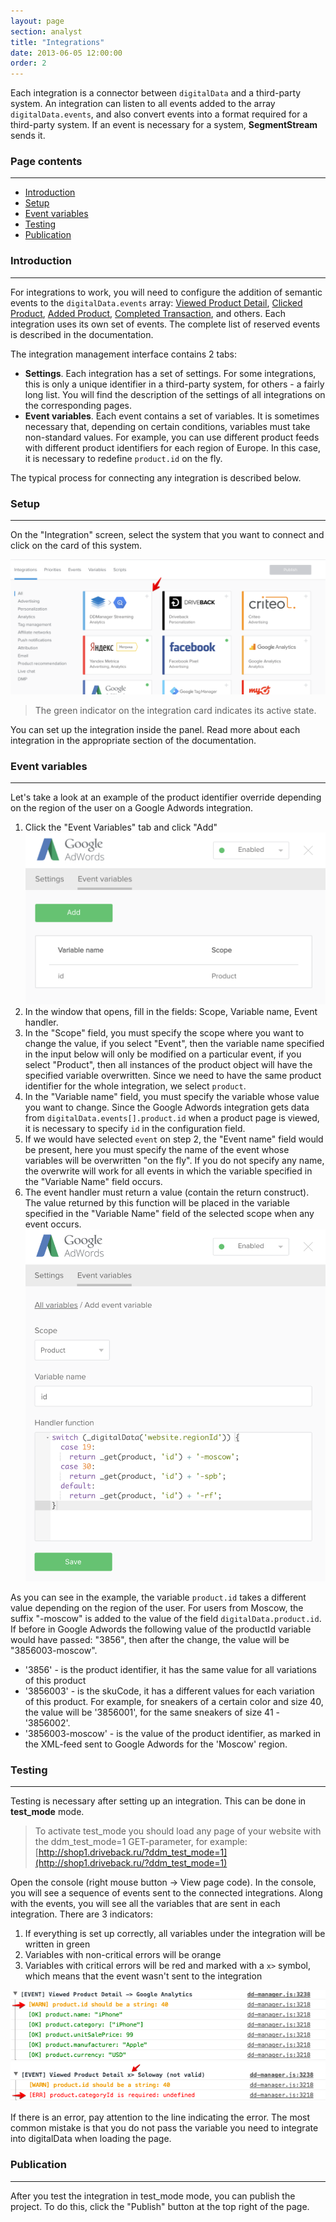 ```yaml
---
layout: page
section: analyst
title: "Integrations"
date: 2013-06-05 12:00:00
order: 2
---
```


Each integration is a connector between `digitalData` and a third-party system. An integration can listen to all events added to the array `digitalData.events`, and also convert events into a format required for a third-party system. If an event is necessary for a system, **SegmentStream** sends it.

### Page contents
------
<ul class="page-navigation">
  <li><a href="#0">Introduction</a></li>
  <li><a href="#1">Setup</a></li>
  <li><a href="#2">Event variables</a></li>
  <li><a href="#3">Testing</a></li>
  <li><a href="#4">Publication</a></li>
</ul>

### <a name="0"></a> Introduction
------
For integrations to work, you will need to configure the addition of semantic events to the `digitalData.events` array: [Viewed Product Detail](/events/viewed-product-detail), [Clicked Product](/events/clicked-product), [Added Product](/events/added-product), [Completed Transaction](/events/completed-transaction), and others. Each integration uses its own set of events. The complete list of reserved events is described in the documentation.

The integration management interface contains 2 tabs:
 - **Settings**. Each integration has a set of settings. For some integrations, this is only a unique identifier in a third-party system, for others - a fairly long list. You will find the description of the settings of all integrations on the corresponding pages.
 - **Event variables**. Each event contains a set of variables. It is sometimes necessary that, depending on certain conditions, variables must take non-standard values. For example, you can use different product feeds with different product identifiers for each region of Europe. In this case, it is necessary to redefine `product.id` on the fly.

The typical process for connecting any integration is described below.

### <a name="1"></a> Setup
------
On the "Integration" screen, select the system that you want to connect and click on the card of this system.

![](/img/integrations.1.png)

> The green indicator on the integration card indicates its active state.

You can set up the integration inside the panel. Read more about each integration in the appropriate section of the documentation.

### <a name="2"></a> Event variables
------
Let's take a look at an example of the product identifier override depending on the region of the user on a Google Adwords integration.
1. Click the "Event Variables" tab and click "Add"
  ![](/img/integrations.4.png)
2. In the window that opens, fill in the fields: Scope, Variable name, Event handler.
3. In the "Scope" field, you must specify the scope where you want to change the value, if you select "Event", then the variable name specified in the input below will only be modified on a particular event, if you select "Product", then all instances of the product object will have the specified variable overwritten. Since we need to have the same product identifier for the whole integration, we select `product`.
4. In the "Variable name" field, you must specify the variable whose value you want to change. Since the Google Adwords integration gets data from `digitalData.events[].product.id` when a product page is viewed, it is necessary to specify `id` in the configuration field.
5. If we would have selected `event` on step 2, the "Event name" field would be present, here you must specify the name of the event whose variables will be overwritten "on the fly". If you do not specify any name, the overwrite will work for all events in which the variable specified in the "Variable Name" field occurs.
6. The event handler must return a value (contain the return construct). The value returned by this function will be placed in the variable specified in the "Variable Name" field of the selected scope when any event occurs.
  ![](/img/integrations.5.png)

As you can see in the example, the variable `product.id` takes a different value depending on the region of the user. For users from Moscow, the suffix "-moscow" is added to the value of the field `digitalData.product.id`.
If before in Google Adwords the following value of the productId variable would have passed: "3856", then after the change, the value will be "3856003-moscow".

 - '3856' - is the product identifier, it has the same value for all variations of this product
 - '3856003' - is the skuCode, it has a different values for each variation of this product. For example, for sneakers of a certain color and size 40, the value will be '3856001', for the same sneakers of size 41 - '3856002'.
 - '3856003-moscow' - is the value of the product identifier, as marked in the XML-feed sent to Google Adwords for the 'Moscow' region.

### <a name="3"></a> Testing
------
Testing is necessary after setting up an integration. This can be done in **test_mode** mode.

> To activate test_mode you should load any page of your website with the ddm_test_mode=1 GET-parameter, for example: [http://shop1.driveback.ru/?ddm_test_mode=1](http://shop1.driveback.ru/?ddm_test_mode=1)

Open the console (right mouse button -> View page code). In the console, you will see a sequence of events sent to the connected integrations. Along with the events, you will see all the variables that are sent in each integration. There are 3 indicators:
1. If everything is set up correctly, all variables under the integration will be written in green
2. Variables with non-critical errors will be orange
3. Variables with critical errors will be red and marked with a `x>` symbol, which means that the event wasn't sent to the integration

 ![](/img/integrations.2.png)
 ![](/img/integrations.3.png)

If there is an error, pay attention to the line indicating the error. The most common mistake is that you do not pass the variable you need to integrate into digitalData when loading the page.

### <a name="4"></a> Publication
------
After you test the integration in test_mode mode, you can publish the project. To do this, click the "Publish" button at the top right of the page.
